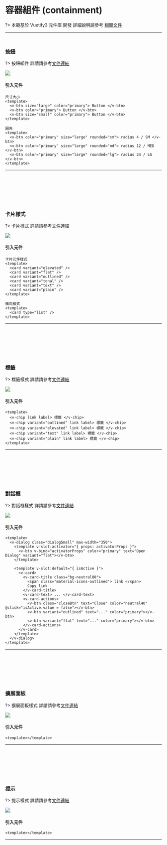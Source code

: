# 容器組件 (containment)

?> 本範基於 Vuetify3 元件庫 開發 詳細說明請參考 [相關文件](https://vuetifyjs.com/en/#javascript)

<hr style="margin-bottom:3rem;"/>

### 按鈕

?> 按鈕組件 詳請請參考[文件連結](https://vuetifyjs.com/en/components/buttons/#usage)

<img  style="max-width:1200px;" src="doc_img/img_containment_btn.png"></img>

<h4>引入元件</h4>

```vue
尺寸大小
<template>
  <v-btn size="large" color="primary"> Button </v-btn>
  <v-btn color="primary"> Button </v-btn>
  <v-btn size="small" color="primary"> Button </v-btn>
</template>

圓角
<template>
  <v-btn color="primary" size="large" rounded="sm"> radius 4 / SM </v-btn>
  <v-btn color="primary" size="large" rounded="md"> radius 12 / MED </v-btn>
  <v-btn color="primary" size="large" rounded="lg"> radius 24 / LG </v-btn>
</template>
```

<hr style="margin-bottom:8rem;"/>

### 卡片樣式

?> 卡片樣式 詳請請參考[文件連結](https://vuetifyjs.com/zh-Hans/components/cards)

<img  style="max-width:1200px;" src="doc_img/img_card.png"></img>

<h4>引入元件</h4>

```vue
卡片元件樣式
<template>
  <card variant="elevated" />
  <card variant="flat" />
  <card variant="outlined" />
  <card variant="tonal" />
  <card variant="text" />
  <card variant="plain" />
</template>

橫向樣式
<template>
  <card type="list" />
</template>
```

<hr style="margin-bottom:8rem;"/>

### 標籤

?> 標籤樣式 詳請請參考[文件連結](https://vuetifyjs.com/zh-Hans/components/chip)

<img  style="max-width:1200px;" src="doc_img/img_chip.png"></img>

<h4>引入元件</h4>

```vue
<template>
  <v-chip link label> 標籤 </v-chip>
  <v-chip variant="outlined" link label> 標籤 </v-chip>
  <v-chip variant="elevated" link label> 標籤 </v-chip>
  <v-chip variant="text" link label> 標籤 </v-chip>
  <v-chip variant="plain" link label> 標籤 </v-chip>
</template>
```

<hr style="margin-bottom:8rem;"/>

### 對話框

?> 對話框樣式 詳請請參考[文件連結](https://vuetifyjs.com/zh-Hans/components/dialogs)

<img  style="max-width:1200px;" src="doc_img/img_dialogs.png"></img>

<h4>引入元件</h4>

```vue
<template>
  <v-dialog class="dialogSmall" max-width="350">
    <template v-slot:activator="{ props: activatorProps }">
      <v-btn v-bind="activatorProps" color="primary" text="Open Dialog" variant="flat"></v-btn>
    </template>

    <template v-slot:default="{ isActive }">
      <v-card>
        <v-card-title class="bg-neutral80">
          <span class="material-icons-outlined"> link </span>
          Copy link
        </v-card-title>
        <v-card-text> ... </v-card-text>
        <v-card-actions>
          <v-btn class="closeBtn" text="Close" color="neutral40" @click="isActive.value = false"></v-btn>
          <v-btn variant="outlined" text="..." color="primary"></v-btn>
          <v-btn variant="flat" text="..." color="primary"></v-btn>
        </v-card-actions>
      </v-card>
    </template>
  </v-dialog>
</template>
```

<hr style="margin-bottom:8rem;"/>

### 擴展面板

?> 擴展面板樣式 詳請請參考[文件連結](https://vuetifyjs.com/en/components/expansion-panels/#usage)

<img  style="max-width:1200px;" src="doc_img/img_dialogs.png"></img>

<h4>引入元件</h4>

```vue
<template></template>
```

<hr style="margin-bottom:8rem;"/>

### 提示

?> 提示樣式 詳請請參考[文件連結](https://vuetifyjs.com/en/components/tooltip)

<img  style="max-width:1200px;" src="doc_img/img_tooltip.png"></img>

<h4>引入元件</h4>

```vue
<template></template>
```

<hr style="margin-bottom:8rem;"/>
